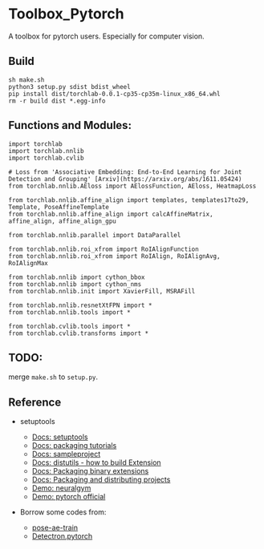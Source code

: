 # Toolbox_Pytorch
A toolbox for pytorch users. Especially for computer vision.

## Build
```
sh make.sh
python3 setup.py sdist bdist_wheel
pip install dist/torchlab-0.0.1-cp35-cp35m-linux_x86_64.whl
rm -r build dist *.egg-info
```

## Functions and Modules:

```
import torchlab
import torchlab.nnlib
import torchlab.cvlib

# Loss from 'Associative Embedding: End-to-End Learning for Joint Detection and Grouping' [Arxiv](https://arxiv.org/abs/1611.05424)
from torchlab.nnlib.AEloss import AElossFunction, AEloss, HeatmapLoss

from torchlab.nnlib.affine_align import templates, templates17to29, Template, PoseAffineTemplate
from torchlab.nnlib.affine_align import calcAffineMatrix, affine_align, affine_align_gpu

from torchlab.nnlib.parallel import DataParallel

from torchlab.nnlib.roi_xfrom import RoIAlignFunction
from torchlab.nnlib.roi_xfrom import RoIAlign, RoIAlignAvg, RoIAlignMax

from torchlab.nnlib import cython_bbox
from torchlab.nnlib import cython_nms
from torchlab.nnlib.init import XavierFill, MSRAFill

from torchlab.nnlib.resnetXtFPN import *
from torchlab.nnlib.tools import *

from torchlab.cvlib.tools import *
from torchlab.cvlib.transforms import *
```


## TODO:
merge `make.sh` to `setup.py`.

## Reference

- setuptools
    - [Docs: setuptools](http://setuptools.readthedocs.io/en/latest/setuptools.html)
    - [Docs: packaging tutorials](https://packaging.python.org/tutorials/packaging-projects/)
    - [Docs: sampleproject](https://github.com/pypa/sampleproject)
    - [Docs: distutils - how to build Extension](https://docs.python.org/2/distutils/setupscript.html)
    - [Docs: Packaging binary extensions](https://packaging.python.org/guides/packaging-binary-extensions/#)
    - [Docs: Packaging and distributing projects](https://packaging.python.org/guides/distributing-packages-using-setuptools/#packages)
    - [Demo: neuralgym](https://github.com/JiahuiYu/neuralgym/blob/master/setup.py)
    - [Demo: pytorch official](https://github.com/pytorch/pytorch/blob/master/setup.py)
    
- Borrow some codes from:
    - [pose-ae-train](https://github.com/umich-vl/pose-ae-train.git)
    - [Detectron.pytorch](https://github.com/roytseng-tw/Detectron.pytorch.git)